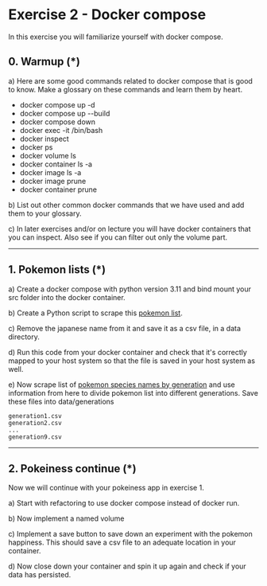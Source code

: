 # Exercise 2 - Docker compose

In this exercise you will familiarize yourself with docker compose.

## 0. Warmup (*)

a) Here are some good commands related to docker compose that is good to know. Make a glossary on these commands and learn them by heart.

- docker compose up -d
- docker compose up --build
- docker compose down
- docker exec -it <container-name> /bin/bash 
- docker inspect
- docker ps 
- docker volume ls 
- docker container ls -a
- docker image ls -a
- docker image prune
- docker container prune

b) List out other common docker commands that we have used and add them to your glossary.

c) In later exercises and/or on lecture you will have docker containers that you can inspect. Also see if you can filter out only the volume part.

--- 

## 1. Pokemon lists (*)


a) Create a docker compose with python version 3.11 and bind mount your src folder into the docker container.

b) Create a Python script to scrape this [pokemon list](https://sv.wikipedia.org/wiki/Lista_%C3%B6ver_Pok%C3%A9mon). 

c) Remove the japanese name from it and save it as a csv file, in a data directory.

d) Run this code from your docker container and check that it's correctly mapped to your host system so that the file is saved in your host system as well.

e) Now scrape list of [pokemon species names by generation](https://en.wikipedia.org/wiki/List_of_Pok%C3%A9mon) and use information from here to divide pokemon list into different generations. Save these files into data/generations

```
generation1.csv
generation2.csv
...
generation9.csv
```

---
## 2. Pokeiness continue (*)

Now we will continue with your pokeiness app in exercise 1. 

a) Start with refactoring to use docker compose instead of docker run. 

b) Now implement a named volume

c) Implement a save button to save down an experiment with the pokemon happiness. This should save a csv file to an adequate location in your container.

d) Now close down your container and spin it up again and check if your data has persisted.

